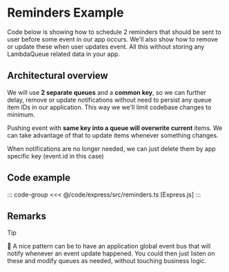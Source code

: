 # Reminders Example

Code below is showing how to schedule 2 reminders that should be sent to user
before some event in our app occurs. We'll also show how to remove or update
these when user updates event. All this without storing any LambdaQueue related data in your app.

## Architectural overview

We will use **2 separate queues** and a **common key**, so we can further delay, remove or update notifications without need to persist
any queue item IDs in our application. This way we we'll limit codebase changes to minimum.

Pushing event with **same key into a queue will overwrite current** items. We can take advantage of that
to update items whenever something changes.

When notifications are no longer needed, we can just delete them by app specific key (event.id in this case)

## Code example

::: code-group
<<< @/code/express/src/reminders.ts [Express.js]
:::

## Remarks

> [!TIP]
> 🤔 A nice pattern can be to have an application global event bus that will notify whenever an event update happened.
> You could then just listen on these and modify queues as needed, without touching business logic.
